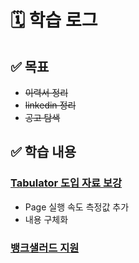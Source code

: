 # 🗓️ 학습 로그

## ✅ 목표

- ~~이력서 정리~~
- ~~linkedin 정리~~
- ~~공고 탐색~~

## ✅ 학습 내용

### [Tabulator 도입 자료 보강](https://nickyoon.tistory.com/109)

- Page 실행 속도 측정값 추가
- 내용 구체화

### [뱅크샐러드 지원](https://inthiswork.com/archives/232424)
